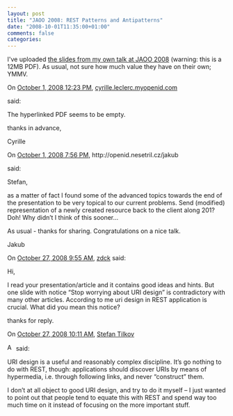 ```yaml
---
layout: post
title: "JAOO 2008: REST Patterns and Antipatterns"
date: "2008-10-01T11:35:00+01:00"
comments: false
categories: 
---
```


<p>I've uploaded <a href="/blog/st/presentations/2008/2008-09-30-REST-Patterns--JAOO.pdf">the slides from my own talk at JAOO 2008</a>  (warning: this is a 12MB PDF). As usual, not sure how much value they have on their own; YMMV.</p>

<section class="comments">



<div class="comment" id="comment-1805">
On <a href="#comment-1805" title="Permalink to this comment">October  1, 2008 12:23 PM</a>, <a href="http://blog.xebia.fr" title="http://blog.xebia.fr" rel="nofollow">cyrille.leclerc.myopenid.com</a>

<a href="http://blog.xebia.fr" class="commenter-profile"></a>
said:
<p>The hyperlinked PDF seems to be empty.</p>

<p>thanks in advance,</p>

<p>Cyrille</p>


<div class="comment" id="comment-1807">
On <a href="#comment-1807" title="Permalink to this comment">October  1, 2008  7:56 PM</a>, http://openid.nesetril.cz/jakub

<a href="http://openid.nesetril.cz/jakub" class="commenter-profile"></a>
said:
<p>Stefan,</p>

<p>as a matter of fact I found some of the advanced topics towards the end of the presentation to be very topical to our current problems. Send (modified) representation of a newly created resource back to the client along 201? Doh! Why didn&#8217;t I think of this sooner&#8230;</p>

<p>As usual - thanks for sharing. Congratulations on a nice talk.</p>

<p>Jakub</p>


<div class="comment" id="comment-1820">
On <a href="#comment-1820" title="Permalink to this comment">October 27, 2008  9:55 AM</a>, <a href="http://no.item" title="http://no.item" rel="nofollow">zdck</a>
said:
<p>Hi,</p>

<p>I read your presentation/article and it contains good ideas and hints. But one slide with notice &#8220;Stop worrying about URI design&#8221; is contradictory with many other articles. According to me uri design in REST application is crucial. What did you mean this notice?</p>

<p>thanks for reply.</p>


<div class="comment" id="comment-1821">
On <a href="#comment-1821" title="Permalink to this comment">October 27, 2008 10:11 AM</a>, <a href="/blog/st/">Stefan Tilkov</a>

<a href="/blog/st/" class="commenter-profile"><img src="/mt4/mt-static/images/comment/mt_logo.png" height="16" alt="Author Profile Page" width="16" /></a>
said:
<p>URI design is a useful and reasonably complex discipline. It&#8217;s go nothing to do with REST, though: applications should discover URIs by means of hypermedia, i.e. through following links, and never &#8220;construct&#8221; them. </p>

<p>I don&#8217;t at all object to good URI design, and try to do it myself – I just wanted to point out that people tend to equate this with REST and spend way too much time on it instead of focusing on the more important stuff.</p>


</section>

